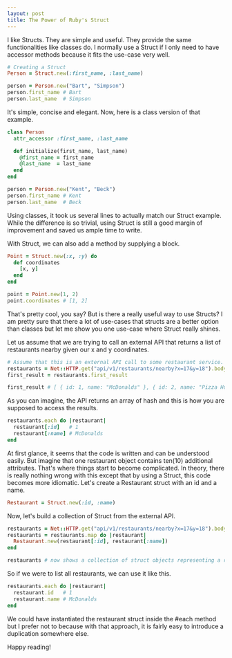 ```yaml
---
layout: post
title: The Power of Ruby's Struct
---
```


I like Structs. They are simple and useful. They provide the same functionalities
like classes do. I normally use a Struct if I only need to have accessor methods because
it fits the use-case very well.

~~~ ruby
# Creating a Struct
Person = Struct.new(:first_name, :last_name)

person = Person.new("Bart", "Simpson")
person.first_name # Bart
person.last_name  # Simpson
~~~

It's simple, concise and elegant. Now, here is a class version of that example.

~~~ ruby
class Person
  attr_accessor :first_name, :last_name

  def initialize(first_name, last_name)
    @first_name = first_name
    @last_name  = last_name
  end
end

person = Person.new("Kent", "Beck")
person.first_name # Kent
person.last_name  # Beck
~~~

Using classes, it took us several lines to actually match our Struct example. While the
difference is so trivial, using Struct is still a good margin of improvement and saved us
ample time to write.

With Struct, we can also add a method by supplying a block.

~~~ ruby
Point = Struct.new(:x, :y) do
  def coordinates
    [x, y]
  end
end

point = Point.new(1, 2)
point.coordinates # [1, 2]
~~~

That's pretty cool, you say? But is there a really useful way to use Structs? I am pretty
sure that there a lot of use-cases that structs are a better option than classes but let me
show you one use-case where Struct really shines.

Let us assume that we are trying to call an external API that returns a list of restaurants nearby
given our x and y coordinates.

~~~ ruby
# Assume that this is an external API call to some restaurant service.
restaurants = Net::HTTP.get("api/v1/restaurants/nearby?x=17&y=18").body
first_result = restaurants.first_result

first_result # [ { id: 1, name: "McDonalds" }, { id: 2, name: "Pizza Hut" } ]
~~~

As you can imagine, the API returns an array of hash and this is how you are supposed to
access the results.

~~~ ruby
restaurants.each do |restaurant|
  restaurant[:id]   # 1
  restaurant[:name] # McDonalds
end
~~~

At first glance, it seems that the code is written and can be understood easily. But imagine that one
restaurant object contains ten(10) additional attributes. That's where things start to become
complicated. In theory, there is really nothing wrong with this except that by using a Struct, this code
becomes more idiomatic. Let's create a Restaurant struct with an id and a name.

~~~ ruby
Restaurant = Struct.new(:id, :name)
~~~

Now, let's build a collection of Struct from the external API.

~~~ ruby
restaurants = Net::HTTP.get("api/v1/restaurants/nearby?x=17&y=18").body
restaurants = restaurants.map do |restaurant|
  Restaurant.new(restaurant[:id], restaurant[:name])
end

restaurants # now shows a collection of struct objects representing a restaurant
~~~

So if we were to list all restaurants, we can use it like this.

~~~ ruby
restaurants.each do |restaurant|
  restaurant.id   # 1
  restaurant.name # McDonalds
end
~~~

We could have instantiated the restaurant struct inside the #each method but I prefer not to
because with that approach, it is fairly easy to introduce a duplication somewhere else.

Happy reading!
